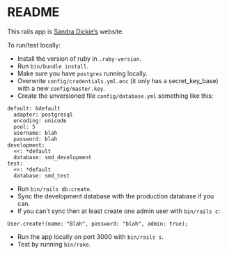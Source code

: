 # README

This rails app is [Sandra Dickie‘s](https://sandradickie.co.uk/) website.

To run/test locally:

* Install the version of ruby in `.ruby-version`.
* Run `bin/bundle install`.
* Make sure you have `postgres` running locally.
* Overwrite `config/credentials.yml.enc` (it only has a secret_key_base) with a new `config/master.key`.
* Create the unversioned file `config/database.yml` something like this:
```
default: &default
  adapter: postgresql
  encoding: unicode
  pool: 5
  username: blah
  password: blah
development:
  <<: *default
  database: smd_development
test:
  <<: *default
  database: smd_test
```
* Run `bin/rails db:create`.
* Sync the development database with the production database if you can.
* If you can't sync then at least create one admin user with `bin/rails c`:
```
User.create!(name: "Blah", password: "blah", admin: true);
```
* Run the app locally on port 3000 with `bin/rails s`.
* Test by running `bin/rake`.
